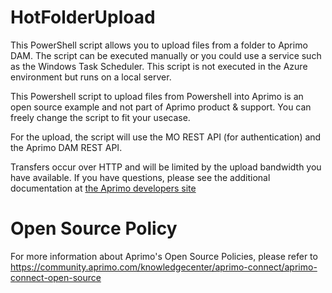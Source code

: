 # HotFolderUpload

This PowerShell script allows you to upload files from a folder to Aprimo DAM. The script can be executed manually or you could use a service such as the Windows Task Scheduler. This script is not executed in the Azure environment but runs on a local server.

This Powershell script to upload files from Powershell into Aprimo is an open source example and not part of Aprimo product & support. You can freely change the script to fit your usecase.

For the upload, the script will use the MO REST API (for authentication) and the Aprimo DAM REST API.

Transfers occur over HTTP and will be limited by the upload bandwidth you have available. If you have questions, please see the additional documentation at [the Aprimo developers site](https://developers.aprimo.com/digital-asset-management/powershell-script-file-uploads/)

# Open Source Policy

For more information about Aprimo's Open Source Policies, please refer to
https://community.aprimo.com/knowledgecenter/aprimo-connect/aprimo-connect-open-source

